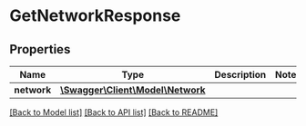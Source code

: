 # GetNetworkResponse

## Properties
Name | Type | Description | Notes
------------ | ------------- | ------------- | -------------
**network** | [**\Swagger\Client\Model\Network**](Network.md) |  | 

[[Back to Model list]](../../README.md#documentation-for-models) [[Back to API list]](../../README.md#documentation-for-api-endpoints) [[Back to README]](../../README.md)

